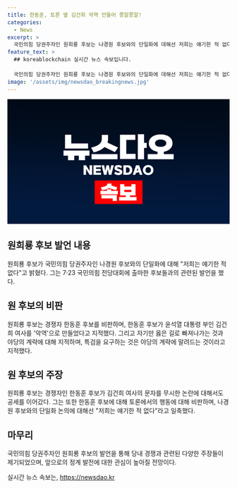 ```yaml
---
title: 한동훈, 토론 옆 김건희 악역 만들어 쫑알쫑알!
categories:
  - News
excerpt: >
  국민의힘 당권주자인 원희룡 후보는 나경원 후보와의 단일화에 대해선 저희는 얘기한 적 없다며 기사의 주요 발언이다. 또한, 한동훈 후보를 비판하며 야당의 계략과 내부 분열의 심각성을 지적하고, 한 후보의 행동에 대한 이중성을 지적했다. 또한, 나경원 후보와의 단일화 논의를 부인했다. 원 후보의 강렬한 발언들이 주목 받고 있다.
feature_text: >
  ## koreablockchain 실시간 뉴스 속보입니다.

  국민의힘 당권주자인 원희룡 후보는 나경원 후보와의 단일화에 대해선 저희는 얘기한 적 없다며 기사의 주요 발언이다. 또한, 한동훈 후보를 비판하며 야당의 계략과 내부 분열의 심각성을 지적하고, 한 후보의 행동에 대한 이중성을 지적했다. 또한, 나경원 후보와의 단일화 논의를 부인했다. 원 후보의 강렬한 발언들이 주목 받고 있다.
image: '/assets/img/newsdao_breakingnews.jpg'
---
```


<p><img src="/assets/img/newsdao_breakingnews.jpg" alt="koreablockchain 속보" /></p>

<h2 data-ke-size="size26">원희룡 후보 발언 내용</h2>

<p data-ke-size="size16">원희룡 후보가 국민의힘 당권주자인 나경원 후보와의 단일화에 대해 "저희는 얘기한 적 없다"고 밝혔다. 그는 7·23 국민의힘 전당대회에 출마한 후보들과의 관련된 발언을 했다.</p>

<h2 data-ke-size="size26">원 후보의 비판</h2>

<p data-ke-size="size16">원희룡 후보는 경쟁자 한동훈 후보를 비판하며, 한동훈 후보가 윤석열 대통령 부인 김건희 여사를 '악역'으로 만들었다고 지적했다. 그리고 자기만 옳은 길로 빠져나가는 것과 야당의 계략에 대해 지적하며, 특검을 요구하는 것은 야당의 계략에 말려드는 것이라고 지적했다.</p>

<h2 data-ke-size="size26">원 후보의 주장</h2>

<p data-ke-size="size16">원희룡 후보는 경쟁자인 한동훈 후보가 김건희 여사의 문자를 무시한 논란에 대해서도 공세를 이어갔다. 그는 또한 한동훈 후보에 대해 토론에서의 행동에 대해 비판하며, 나경원 후보와의 단일화 논의에 대해선 "저희는 얘기한 적 없다"라고 일축했다.</p>

<h2 data-ke-size="size26">마무리</h2>

<p data-ke-size="size16">국민의힘 당권주자인 원희룡 후보의 발언을 통해 당내 경쟁과 관련된 다양한 주장들이 제기되었으며, 앞으로의 정계 발전에 대한 관심이 높아질 전망이다.</p>
실시간 뉴스 속보는, <a href="https://newsdao.kr" rel="dofollow">https://newsdao.kr</a>


